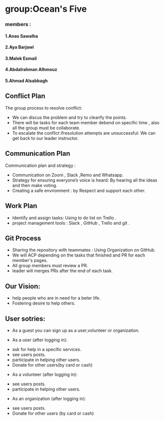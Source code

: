  # group:Ocean's Five

### members  :
#### 1.Anas Sawalha

#### 2.Aya Barjawi

#### 3.Malek Esmail

#### 4.Abdalrahman Alhmouz

#### 5.Ahmad Alsabbagh



## Conflict Plan

The group process to resolve conflict:
- We can discus the problem and try to clearify the points.
- There will be tasks for each team member debend on specific time , also all the group must be collaborate.
- To escalate the conflict ifresolution attempts are unsuccessful: We can get back to our leader instructor.

## Communication Plan

Communication plan and strategy :
- Communication on Zoom , Slack ,Remo and Whatsapp.
- Strategy for ensuring everyone’s voice is heard: By hearing all the ideas and then make voting.  
- Creating a safe environment : by Respect and support each other.

## Work Plan
- Identify and assign tasks: Using to do list on Trello .
- project management tools : Slack , GitHub , Trello and git .

## Git Process

- Sharing the repository with teammates : Using Organization on GitHub.
- We will ACP depending on the tasks that finished and PR for each member's pages.
- All group members must review a PR.
- leader will merges PRs after the end of each task.

## Our Vision:
- help people who are in need for a beter life.
- Fostering desire to help others.

## User sotries:
- As a guest you can sign up as a user,volunteer or organization.

- As a user (after logging in):
 * ask for help in a specific services.
 * see users posts.
 * participate in helping other users.
 * Donate for other users(by card or cash)

- As a volunteer (after logging in):
 * see users posts.
 * participate in helping other users.
 
 - As an organization (after logging in):
 * see users posts.
 * Donate for other users (by card or cash)


 
